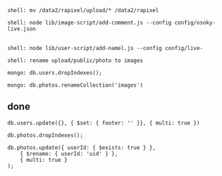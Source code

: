 ##

	shell: mv /data2/rapixel/upload/* /data2/rapixel

	shell: node lib/image-script/add-comment.js --config config/osoky-live.json

##

	shell: node lib/user-script/add-namel.js --config config/live-

	shell: rename upload/public/photo to images

	mongo: db.users.dropIndexes();

	mongo: db.photos.renameCollection('images')


## done

	db.users.update({}, { $set: { footer: '' }}, { multi: true })

	db.photos.dropIndexes();

	db.photos.update({ userId: { $exists: true } },
		{ $rename: { userId: 'uid' } },
		{ multi: true }
	);
